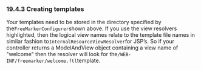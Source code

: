 ### 19.4.3 Creating templates

Your templates need to be stored in the directory specified by the`FreeMarkerConfigurer`shown above. If you use the view resolvers highlighted, then the logical view names relate to the template file names in similar fashion to`InternalResourceViewResolver`for JSP’s. So if your controller returns a ModelAndView object containing a view name of "welcome" then the resolver will look for the`/WEB-INF/freemarker/welcome.ftl`template.

